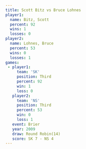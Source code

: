 ```yaml
---
title: Scott Bitz vs Bruce Lohnes
player1:             
  name: Bitz, Scott  
  percent: 92        
  wins: 1            
  losses: 0          
player2:             
  name: Lohnes, Bruce
  percent: 53        
  wins: 0            
  losses: 1          
games:
 - player1:         
     team: 'SK'     
     position: Third
     percent: 92    
     win: 1         
     loss: 0        
   player2:         
     team: 'NS'     
     position: Third
     percent: 53    
     win: 0         
     loss: 1        
   event: Brier         
   year: 2009           
   draw: Round Robin(14)
   score: SK 7 - NS 4   
---
```

